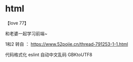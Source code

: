 # html

【love 77】

和老婆一起学习前端~



1和2 转自 ： https://www.52pojie.cn/thread-791253-1-1.html


 代码格式化 eslint
 自动中文乱码 GBKtoUTF8 

